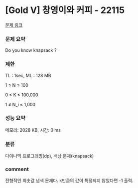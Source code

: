 
# [Gold V] 창영이와 커피 - 22115

[문제 링크](https://www.acmicpc.net/problem/22115)

### 문제 요약

<p> Do you know knapsack ? </p>

### 제한

TL : 1sec, ML : 128 MB

1 ≤ N ≤ 100

0 ≤ K ≤ 100,000

1 ≤ N_i ≤ 1,000

### 성능 요약

메모리: 2028 KB, 시간: 0 ms

### 분류

다이나믹 프로그래밍(dp), 배낭 문제(knapsack)

### comment

전형적인 최솟값 냅색 문제다. k만큼의 값이 특정되지 않았다면 -1 출력.

